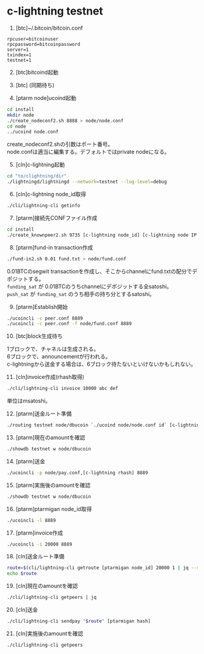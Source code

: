 # c-lightning testnet

 1. [btc]~/.bitcoin/bitcoin.conf

```text
rpcuser=bitcoinuser
rpcpassword=bitcoinpassword
server=1
txindex=1
testnet=1
```

2. [btc]bitcoind起動

3. [btc] (同期待ち)  

4. [ptarm node]ucoind起動

```bash
cd install
mkdir node
./create_nodeconf2.sh 8888 > node/node.conf
cd node
../ucoind node.conf
```

create_nodeconf2.shの引数はポート番号。  
node.confは適当に編集する。デフォルトではprivate nodeになる。

5. [cln]c-lightning起動

```bash
cd "to/clightning/dir"
./lightningd/lightningd --network=testnet --log-level=debug
```

6. [cln]c-lightning node_id取得

```bash
./cli/lightning-cli getinfo
```

7. [ptarm]接続先CONFファイル作成

```bash
cd install
./create_knownpeer2.sh 9735 [c-lightning node_id] [c-lightning node IP address] > peer.conf
```

8. [ptarm]fund-in transaction作成

```bash
./fund-in2.sh 0.01 fund.txt > node/fund.conf
```

0.01BTCのsegwit transactionを作成し、そこからchannelにfund.txtの配分でデポジットする。  
`funding_sat` が 0.01BTCのうちchannelにデポジットする全satoshi。  
`push_sat` が `funding_sat` のうち相手の持ち分とするsatoshi。

9. [ptarm]Establish開始

```bash
./ucoincli -c peer.conf 8889
./ucoincli -c peer.conf -f node/fund.conf 8889
```

10. [btc]block生成待ち

1ブロックで、チャネルは生成される。  
6ブロックで、announcementが行われる。  
c-lightningから送金する場合は、6ブロック待たないといけないかもしれない。

11. [cln]invoice作成(rhash取得)

```bash
./cli/lightning-cli invoice 10000 abc def
```

単位はmsatoshi。

12. [ptarm]送金ルート準備

```bash
./routing testnet node/dbucoin `./ucoind node/node.conf id` [c-lightning node_id] 10000 > node/pay.conf
```

13. [ptarm]現在のamountを確認

```bash
./showdb testnet w node/dbucoin
```

14. [ptarm]送金

```bash
./ucoincli -p node/pay.conf,[c-lightning rhash] 8889
```

15. [ptarm]実施後のamountを確認

```bash
./showdb testnet w node/dbucoin
```

16. [ptarm]ptarmigan node_id取得

```bash
./ucoincli -l 8889
```

17. [ptarm]invoice作成

```bash
./ucoincli -i 20000 8889
```

18. [cln]送金ルート準備

```bash
route=$(cli/lightning-cli getroute [ptarmigan node_id] 20000 1 | jq --raw-output .route -)
echo $route
```

19. [cln]現在のamountを確認

```bash
./cli/lightning-cli getpeers | jq
```

20. [cln]送金

```bash
./cli/lightning-cli sendpay "$route" [ptarmigan hash]
```

21. [cln]実施後のamountを確認

```bash
./cli/lightning-cli getpeers
```